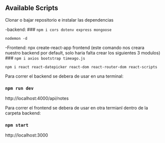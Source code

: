 ## Available Scripts

Clonar o bajar repositorio e instalar las dependencias

-backend:
    ### `npm i cors dotenv express mongoose`
    
    nodemon -d

-Frontend:
    npx create-react-app frontend (este comando nos creara nuestro backend por default, solo haria falta crear los siguientes 3 modulos)
    ### `npm i axios bootstrap timeago.js`
    
    npm i react react-datepicker react-dom react-router-dom react-scripts

Para correr el backend se debera de usar en una terminal:
### `npm run dev`
http://localhost:4000/api/notes

Para correr el frontend se debera de usar en otra termianl dentro de la carpeta backend:
### `npm start`
http://localhost:3000
